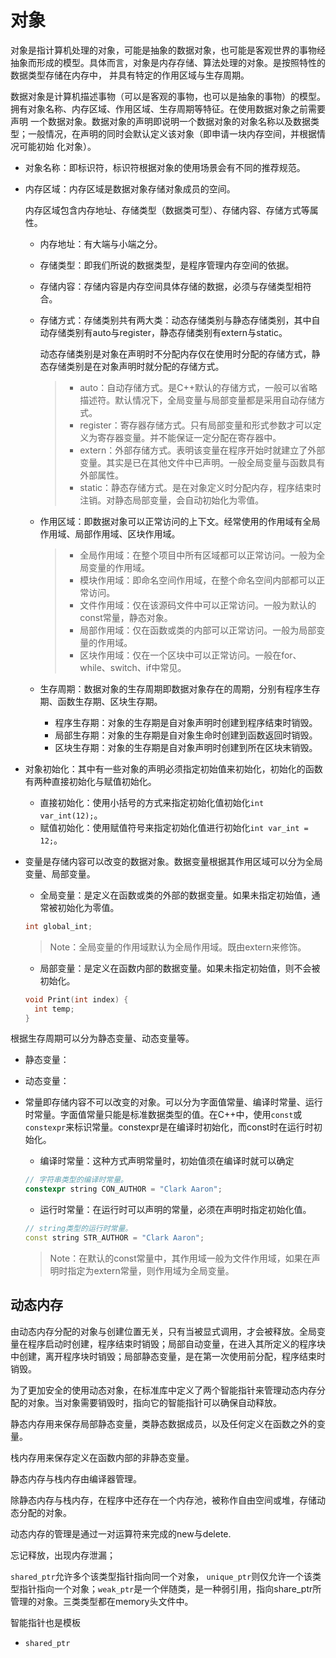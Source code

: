 # 对象

对象是指计算机处理的对象，可能是抽象的数据对象，也可能是客观世界的事物经抽象而形成的模型。具体而言，对象是内存存储、算法处理的对象。是按照特性的数据类型存储在内存中，
并具有特定的作用区域与生存周期。

数据对象是计算机描述事物（可以是客观的事物，也可以是抽象的事物）的模型。拥有对象名称、内存区域、作用区域、生存周期等特征。在使用数据对象之前需要声明
一个数据对象。数据对象的声明即说明一个数据对象的对象名称以及数据类型；一般情况，在声明的同时会默认定义该对象（即申请一块内存空间，并根据情况可能初始
化对象）。

* 对象名称：即标识符，标识符根据对象的使用场景会有不同的推荐规范。

* 内存区域：内存区域是数据对象存储对象成员的空间。

	内存区域包含内存地址、存储类型（数据类可型）、存储内容、存储方式等属性。

	* 内存地址：有大端与小端之分。
	* 存储类型：即我们所说的数据类型，是程序管理内存空间的依据。
  	* 存储内容：存储内容是内存空间具体存储的数据，必须与存储类型相符合。
  	* 存储方式：存储类别共有两大类：动态存储类别与静态存储类别，其中自动存储类别有auto与register，静态存储类别有extern与static。

    	动态存储类别是对象在声明时不分配内存仅在使用时分配的存储方式，静态存储类别是在对象声明时就分配的存储方式。
    
		> * auto：自动存储方式。是C++默认的存储方式，一般可以省略描述符。默认情况下，全局变量与局部变量都是采用自动存储方式。
		> * register：寄存器存储方式。只有局部变量和形式参数才可以定义为寄存器变量。并不能保证一定分配在寄存器中。
		> * extern：外部存储方式。表明该变量在程序开始时就建立了外部变量。其实是已在其他文件中已声明。一般全局变量与函数具有外部属性。
		> * static：静态存储方式。是在对象定义时分配内存，程序结束时注销。对静态局部变量，会自动初始化为零值。

	* 作用区域：即数据对象可以正常访问的上下文。经常使用的作用域有全局作用域、局部作用域、区块作用域。
  
	  > * 全局作用域：在整个项目中所有区域都可以正常访问。一般为全局变量的作用域。
	  > * 模块作用域：即命名空间作用域，在整个命名空间内部都可以正常访问。
	  > * 文件作用域：仅在该源码文件中可以正常访问。一般为默认的const常量，静态对象。
	  > * 局部作用域：仅在函数或类的内部可以正常访问。一般为局部变量的作用域。
	  > * 区块作用域：仅在一个区块中可以正常访问。一般在for、while、switch、if中常见。

	* 生存周期：数据对象的生存周期即数据对象存在的周期，分别有程序生存期、函数生存期、区块生存期。

	  * 程序生存期：对象的生存期是自对象声明时创建到程序结束时销毁。
	  * 局部生存期：对象的生存期是自对象生命时创建到函数返回时销毁。
	  * 区块生存期：对象的生存期是自对象声明时创建到所在区块末销毁。

* 对象初始化：其中有一些对象的声明必须指定初始值来初始化，初始化的函数有两种直接初始化与赋值初始化。

  * 直接初始化：使用小括号的方式来指定初始化值初始化`int var_int(12);`。
  * 赋值初始化：使用赋值符号来指定初始化值进行初始化`int var_int = 12;`。


* 变量是存储内容可以改变的数据对象。数据变量根据其作用区域可以分为全局变量、局部变量。

  * 全局变量：是定义在函数或类的外部的数据变量。如果未指定初始值，通常被初始化为零值。

  ```c++
  int global_int;
  ```

  > Note：全局变量的作用域默认为全局作用域。既由extern来修饰。

  * 局部变量：是定义在函数内部的数据变量。如果未指定初始值，则不会被初始化。

  ```c++
  void Print(int index) {
    int temp;
  }
  ```
  
根据生存周期可以分为静态变量、动态变量等。

  * 静态变量：
  * 动态变量：



* 常量即存储内容不可以改变的对象。可以分为字面值常量、编译时常量、运行时常量。字面值常量只能是标准数据类型的值。在C++中，使用`const`或`constexpr`来标识常量。constexpr是在编译时初始化，而const时在运行时初始化。

  * 编译时常量：这种方式声明常量时，初始值须在编译时就可以确定

  ```c++
  // 字符串类型的编译时常量。
  constexpr string CON_AUTHOR = "Clark Aaron";
  ```

  * 运行时常量：在运行时可以声明的常量，必须在声明时指定初始化值。

  ```c++
  // string类型的运行时常量。
  const string STR_AUTHOR = "Clark Aaron";
  ```

  > Note：在默认的const常量中，其作用域一般为文件作用域，如果在声明时指定为extern常量，则作用域为全局变量。


## 动态内存

由动态内存分配的对象与创建位置无关，只有当被显式调用，才会被释放。全局变量在程序启动时创建，程序结束时销毁；局部自动变量，在进入其所定义的程序块中创建，离开程序块时销毁；局部静态变量，是在第一次使用前分配，程序结束时销毁。

为了更加安全的使用动态对象，在标准库中定义了两个智能指针来管理动态内存分配的对象。当对象需要销毁时，指向它的智能指针可以确保自动释放。

静态内存用来保存局部静态变量，类静态数据成员，以及任何定义在函数之外的变量。

栈内存用来保存定义在函数内部的非静态变量。

静态内存与栈内存由编译器管理。

除静态内存与栈内存，在程序中还存在一个内存池，被称作自由空间或堆，存储动态分配的对象。

动态内存的管理是通过一对运算符来完成的new与delete.

忘记释放，出现内存泄漏；


`shared_ptr`允许多个该类型指针指向同一个对象， `unique_ptr`则仅允许一个该类型指针指向一个对象；`weak_ptr`是一个伴随类，是一种弱引用，指向share_ptr所管理的对象。三类类型都在memory头文件中。


智能指针也是模板

* `shared_ptr`
